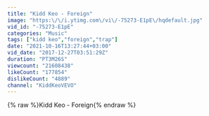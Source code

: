```yaml
---
title: "Kidd Keo - Foreign"
image: "https:\/\/i.ytimg.com\/vi\/-75273-E1pE\/hqdefault.jpg"
vid_id: "-75273-E1pE"
categories: "Music"
tags: ["kidd keo","foreign","trap"]
date: "2021-10-16T13:27:44+03:00"
vid_date: "2017-12-27T03:51:29Z"
duration: "PT3M26S"
viewcount: "21608438"
likeCount: "177854"
dislikeCount: "4889"
channel: "KiddKeoVEVO"
---
```

{% raw %}Kidd Keo - Foreign{% endraw %}
